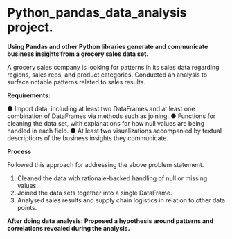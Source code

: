 # Python_pandas_data_analysis project.

**Using Pandas and other Python libraries generate and communicate business insights from a grocery sales data set.**

A grocery sales company is looking for patterns in its sales data regarding regions, sales reps, and product categories. 
Conducted an analysis to surface notable patterns related to sales results.

**Requirements:**

●	Import data, including at least two DataFrames and at least one combination of DataFrames via methods such as joining.
●	Functions for cleaning the data set, with explanations for how null values are being handled in each field.
●	At least two visualizations accompanied by textual descriptions of the business insights they communicate.

**Process**

Followed this approach for addressing the above problem statement. 
1.	Cleaned the data with rationale-backed handling of null or missing values.
2.	Joined the data sets together into a single DataFrame.
3.	Analysed sales results and supply chain logistics in relation to other data points.

**After doing data analysis: Proposed a hypothesis around patterns and correlations revealed during the analysis.**
